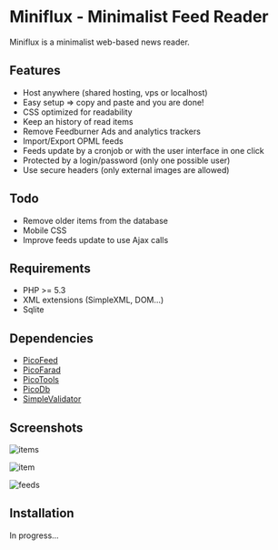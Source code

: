 Miniflux - Minimalist Feed Reader
=================================

Miniflux is a minimalist web-based news reader.


Features
--------

- Host anywhere (shared hosting, vps or localhost)
- Easy setup => copy and paste and you are done!
- CSS optimized for readability
- Keep an history of read items
- Remove Feedburner Ads and analytics trackers
- Import/Export OPML feeds
- Feeds update by a cronjob or with the user interface in one click
- Protected by a login/password (only one possible user)
- Use secure headers (only external images are allowed)

Todo
----

- Remove older items from the database
- Mobile CSS
- Improve feeds update to use Ajax calls

Requirements
------------

- PHP >= 5.3
- XML extensions (SimpleXML, DOM...)
- Sqlite

Dependencies
------------

- [PicoFeed](https://github.com/fguillot/picoFeed)
- [PicoFarad](https://github.com/fguillot/picoFarad)
- [PicoTools](https://github.com/fguillot/picoTools)
- [PicoDb](https://github.com/fguillot/picoDb)
- [SimpleValidator](https://github.com/fguillot/simpleValidator)

Screenshots
-----------

![items](https://raw.github.com/fguillot/miniflux/master/screenshots/items.png)

![item](https://raw.github.com/fguillot/miniflux/master/screenshots/item.png)

![feeds](https://raw.github.com/fguillot/miniflux/master/screenshots/feeds.png)

Installation
------------

In progress...
